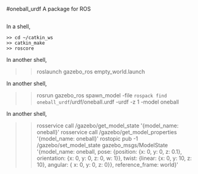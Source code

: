 #oneball_urdf
A package for ROS  

##
In a shell,
```
>> cd ~/catkin_ws
>> catkin_make
>> roscore
```
In another shell,
>> roslaunch gazebo_ros empty_world.launch

In another shell,
>> rosrun gazebo_ros spawn_model -file `rospack find oneball_urdf`/urdf/oneball.urdf -urdf -z 1 -model oneball

In another shell,
>> rosservice call /gazebo/get_model_state '{model_name: oneball}'
>> rosservice call /gazebo/get_model_properties '{model_name: oneball}'
>> rostopic pub -1 /gazebo/set_model_state gazebo_msgs/ModelState '{model_name: oneball, pose: {position: {x: 0, y: 0, z: 0.1}, orientation: {x: 0, y: 0, z: 0, w: 1}}, twist: {linear: {x: 0, y: 10, z: 10}, angular: { x: 0, y: 0, z: 0}}, reference_frame: world}'
